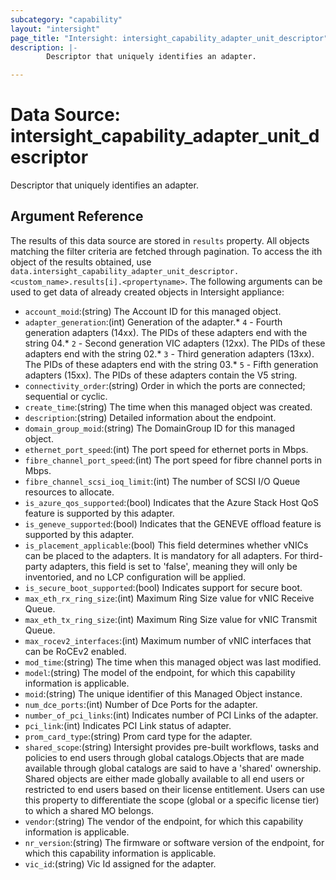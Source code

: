 ```yaml
---
subcategory: "capability"
layout: "intersight"
page_title: "Intersight: intersight_capability_adapter_unit_descriptor"
description: |-
        Descriptor that uniquely identifies an adapter.

---
```


# Data Source: intersight_capability_adapter_unit_descriptor
Descriptor that uniquely identifies an adapter.
## Argument Reference
The results of this data source are stored in `results` property.
All objects matching the filter criteria are fetched through pagination.
To access the ith object of the results obtained, use `data.intersight_capability_adapter_unit_descriptor.<custom_name>.results[i].<propertyname>`.
The following arguments can be used to get data of already created objects in Intersight appliance:
* `account_moid`:(string) The Account ID for this managed object. 
* `adapter_generation`:(int) Generation of the adapter.* `4` - Fourth generation adapters (14xx). The PIDs of these adapters end with the string 04.* `2` - Second generation VIC adapters (12xx). The PIDs of these adapters end with the string 02.* `3` - Third generation adapters (13xx). The PIDs of these adapters end with the string 03.* `5` - Fifth generation adapters (15xx). The PIDs of these adapters contain the V5 string. 
* `connectivity_order`:(string) Order in which the ports are connected; sequential or cyclic. 
* `create_time`:(string) The time when this managed object was created. 
* `description`:(string) Detailed information about the endpoint. 
* `domain_group_moid`:(string) The DomainGroup ID for this managed object. 
* `ethernet_port_speed`:(int) The port speed for ethernet ports in Mbps. 
* `fibre_channel_port_speed`:(int) The port speed for fibre channel ports in Mbps. 
* `fibre_channel_scsi_ioq_limit`:(int) The number of SCSI I/O Queue resources to allocate. 
* `is_azure_qos_supported`:(bool) Indicates that the Azure Stack Host QoS feature is supported by this adapter. 
* `is_geneve_supported`:(bool) Indicates that the GENEVE offload feature is supported by this adapter. 
* `is_placement_applicable`:(bool) This field determines whether vNICs can be placed to the adapters. It is mandatory for all adapters. For third-party adapters, this field is set to 'false', meaning they will only be inventoried, and no LCP configuration will be applied. 
* `is_secure_boot_supported`:(bool) Indicates support for secure boot. 
* `max_eth_rx_ring_size`:(int) Maximum Ring Size value for vNIC Receive Queue. 
* `max_eth_tx_ring_size`:(int) Maximum Ring Size value for vNIC Transmit Queue. 
* `max_rocev2_interfaces`:(int) Maximum number of vNIC interfaces that can be RoCEv2 enabled. 
* `mod_time`:(string) The time when this managed object was last modified. 
* `model`:(string) The model of the endpoint, for which this capability information is applicable. 
* `moid`:(string) The unique identifier of this Managed Object instance. 
* `num_dce_ports`:(int) Number of Dce Ports for the adapter. 
* `number_of_pci_links`:(int) Indicates number of PCI Links of the adapter. 
* `pci_link`:(int) Indicates PCI Link status of adapter. 
* `prom_card_type`:(string) Prom card type for the adapter. 
* `shared_scope`:(string) Intersight provides pre-built workflows, tasks and policies to end users through global catalogs.Objects that are made available through global catalogs are said to have a 'shared' ownership. Shared objects are either made globally available to all end users or restricted to end users based on their license entitlement. Users can use this property to differentiate the scope (global or a specific license tier) to which a shared MO belongs. 
* `vendor`:(string) The vendor of the endpoint, for which this capability information is applicable. 
* `nr_version`:(string) The firmware or software version of the endpoint, for which this capability information is applicable. 
* `vic_id`:(string) Vic Id assigned for the adapter. 
 
